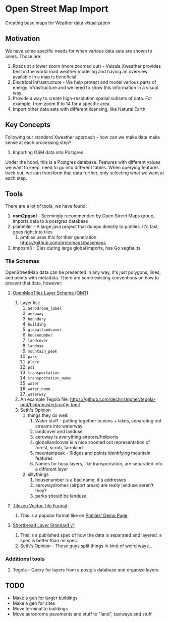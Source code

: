 # Open Street Map Import

Creating base maps for Weather data visualization

## Motivation

We have some specific needs for when various data sets are shown to users. Those are:

1. Roads at a lower zoom (more zoomed out) - Vaisala Xweather provides best in the world road weather modeling and having
an overview available in a map is beneficial
1. Electrical Infrastructure - We help protect and model various parts of energy infrastructure and we need to show this
information in a visual way.
1. Provide a way to create high-resolution spatial subsets of data. For example, from zoom 8 to 14 for a specific area.
1. Import other data sets with different licensing, like Natural Earth

## Key Concepts

Following our standard Xweather approach - how can we make data make sense at each processing step?
1. Importing OSM data into Postgres

Under the hood, this is a Postgres database. Features with different values we want to keep, need to go into different
tables. When querying features back out, we can transform that data further, only selecting what we want at each step.

## Tools

There are a lot of tools, we have found:

1. **osm2pgsql** - Seemingly recommended by Open Street Maps group, imports data to a postgres database
1. planetiler - A large java project that dumps directly to pmtiles. It's fast, goes right into tiles
    1. pmtiles uses this for their generation https://github.com/protomaps/basemaps
1. imposm3 - Dies during large global imports, has Go segfaults

### Tile Schemas

OpenStreetMap data can be presented in any way, it's just polygons, lines, and points with metadata. There are some existing
conventions on how to present that data, however:

1. [OpenMapTiles Layer Schema (OMT)](https://openmaptiles.org/schema/)
    1. Layer list:
        1. `aerodrome_label`
        1. `aeroway`
        1. `boundary`
        1. `building`
        1. `globallandcover`
        1. `housenumber`
        1. `landcover`
        1. `landuse`
        1. `mountain_peak`
        1. `park`
        1. `place`
        1. `poi`
        1. `transportation`
        1. `transportation_name`
        1. `water`
        1. `water_name`
        1. `waterway`
    1. An example Tegola file: https://github.com/dechristopher/tegola-omt/blob/master/config.toml
    1. Seth's Opinion
        1. things they do well:
            1. Water stuff - putting together oceans + lakes, separating out streams into waterway
            1. landcover and landuse
            1. aeroway is everything airports/heliports
            1. globallandcover is a nice zoomed out representation of forest, scrub, farmland
            1. mountainpeak - Ridges and points identifying mountain features
            1. Names for busy layers, like transportation, are separated into a different layer
        1. sillythings
            1. housenumber is a bad name, it's addresses
            1. aerowaydromes (airport areas) are really landuse aeren't they?
            1. parks should be landuse

1. [Tilezen Vector Tile Format](https://tilezen.readthedocs.io/en/latest/layers/)
    1. This is a popular format like on [Pmtiles' Demo Page](https://pmtiles.io/?url=https%3A%2F%2Fdata.source.coop%2Fprotomaps%2Fopenstreetmap%2Fv4.pmtiles#map=10.38/44.8707/-93.2188)

1. [Shortbread Layer Standard v1](https://shortbread-tiles.org/schema/1.0/)
    1. This is a published spec of how the data is separated and layered, a spec is better than no spec.
    1. Seth's Opinion - These guys split things in kind of weird ways...

### Additional tools

1. Tegola - Query for layers from a postgis database and organize layers


## TODO

* Make a gen for larger buildings
* Make a gen for sites
* Move terminal to buildings
* Move aerodrome pavements and stuff to "land", taxiways and stuff
